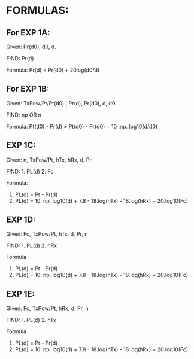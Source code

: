 # FORMULAS: 

## For EXP 1A:
Given: Pr(d0), d0, d.

FIND: Pr(d)

Formula: Pr(d) = Pr(d0) + 20log(d0/d) 

## For EXP 1B: 
Given: TxPow/Pt/Pt(d0) , Pr(d), Pr(d0), d, d0. 

FIND: np OR n

Formula: Pt(d0) - Pr(d) = Pt(d0) - Pr(d0) + 10 .np. log10(d/d0)

## EXP 1C: 
Given: n, TxPow/Pt, hTx, hRx, d, Pr. 

FIND: 1. PL(d) 2. Fc

Formula:
1. PL(d) = Pt - Pr(d)
2. PL(d) = 10. np. log10(d) + 7.8 - 18.log(hTx) - 18.log(hRx) + 20.log10(Fc)

## EXP 1D: 
Given: Fc, TxPow/Pt, hTx, d, Pr, n

FIND: 1. PL(d) 2. hRx

Formula 
1. PL(d) = Pt - Pr(d)
2. PL(d) = 10. np. log10(d) + 7.8 - 18.log(hTx) - 18.log(hRx) + 20.log10(Fc)


## EXP 1E: 
Given: Fc, TxPow/Pt, hRx, d, Pr, n

FIND: 1. PL(d) 2. hTx

Formula 
1. PL(d) = Pt - Pr(d)
2. PL(d) = 10. np. log10(d) + 7.8 - 18.log(hTx) - 18.log(hRx) + 20.log10(Fc)
